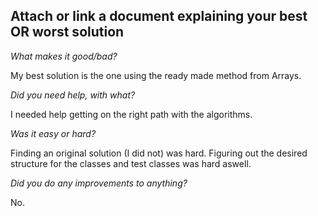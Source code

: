 ## **Attach or link a document explaining your best OR worst solution**

*What makes it good/bad?*  

My best solution is the one using the ready made method from Arrays.


*Did you need help, with what?*  

I needed help getting on the right path with the algorithms.


*Was it easy or hard?*  

Finding an original solution (I did not) was hard. Figuring out the desired structure for the classes and test classes was hard aswell. 


*Did you do any improvements to anything?*

No. 
